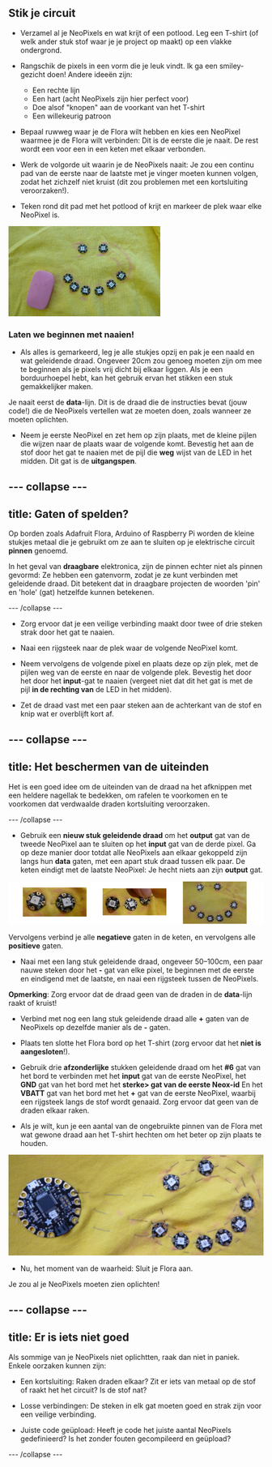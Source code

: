 ## Stik je circuit

+ Verzamel al je NeoPixels en wat krijt of een potlood. Leg een T-shirt \(of welk ander stuk stof waar je je project op maakt\) op een vlakke ondergrond.

+ Rangschik de pixels in een vorm die je leuk vindt. Ik ga een smiley-gezicht doen! Andere ideeën zijn:
  + Een rechte lijn
  + Een hart (acht NeoPixels zijn hier perfect voor)
  + Doe alsof "knopen" aan de voorkant van het T-shirt
  + Een willekeurig patroon

+ Bepaal ruwweg waar je de Flora wilt hebben en kies een NeoPixel waarmee je de Flora wilt verbinden: Dit is de eerste die je naait. De rest wordt een voor een in een keten met elkaar verbonden.

+ Werk de volgorde uit waarin je de NeoPixels naait: Je zou een continu pad van de eerste naar de laatste met je vinger moeten kunnen volgen, zodat het zichzelf niet kruist \(dit zou problemen met een kortsluiting veroorzaken!\).

+ Teken rond dit pad met het potlood of krijt en markeer de plek waar elke NeoPixel is.

![](images/drawAroundShape.png)

### Laten we beginnen met naaien!

+ Als alles is gemarkeerd, leg je alle stukjes opzij en pak je een naald en wat geleidende draad. Ongeveer 20cm zou genoeg moeten zijn om mee te beginnen als je pixels vrij dicht bij elkaar liggen. Als je een borduurhoepel hebt, kan het gebruik ervan het stikken een stuk gemakkelijker maken.

Je naait eerst de **data**-lijn. Dit is de draad die de instructies bevat (jouw code!) die de NeoPixels vertellen wat ze moeten doen, zoals wanneer ze moeten oplichten.

+ Neem je eerste NeoPixel en zet hem op zijn plaats, met de kleine pijlen die wijzen naar de plaats waar de volgende komt. Bevestig het aan de stof door het gat te naaien met de pijl die **weg** wijst van de LED in het midden. Dit gat is de **uitgangspen**.

--- collapse ---
---
title: Gaten of spelden?
---

Op borden zoals Adafruit Flora, Arduino of Raspberry Pi worden de kleine stukjes metaal die je gebruikt om ze aan te sluiten op je elektrische circuit **pinnen** genoemd.

In het geval van **draagbare** elektronica, zijn de pinnen echter niet als pinnen gevormd: Ze hebben een gatenvorm, zodat je ze kunt verbinden met geleidende draad. Dit betekent dat in draagbare projecten de woorden 'pin' en 'hole' (gat) hetzelfde kunnen betekenen.

--- /collapse ---

+ Zorg ervoor dat je een veilige verbinding maakt door twee of drie steken strak door het gat te naaien.

+ Naai een rijgsteek naar de plek waar de volgende NeoPixel komt.

+ Neem vervolgens de volgende pixel en plaats deze op zijn plek, met de pijlen weg van de eerste en naar de volgende plek. Bevestig het door het door het **input**-gat te naaien \(vergeet niet dat dit het gat is met de pijl **in de rechting van** de LED in het midden).

+ Zet de draad vast met een paar steken aan de achterkant van de stof en knip wat er overblijft kort af.

--- collapse ---
---
title: Het beschermen van de uiteinden
---

Het is een goed idee om de uiteinden van de draad na het afknippen met een heldere nagellak te bedekken, om rafelen te voorkomen en te voorkomen dat verdwaalde draden kortsluiting veroorzaken.

--- /collapse ---

+ Gebruik een **nieuw stuk geleidende draad** om het **output** gat van de tweede NeoPixel aan te sluiten op het **input** gat van de derde pixel. Ga op deze manier door totdat alle NeoPixels aan elkaar gekoppeld zijn langs hun **data** gaten, met een apart stuk draad tussen elk paar. De keten eindigt met de laatste NeoPixel: Je hecht niets aan zijn **output** gat.

![](images/pixelSewing3_136_800.png)

Vervolgens verbind je alle **negatieve** gaten in de keten, en vervolgens alle **positieve** gaten.

+ Naai met een lang stuk geleidende draad, ongeveer 50–100cm, een paar nauwe steken door het **-** gat van elke pixel, te beginnen met de eerste en eindigend met de laatste, en naai een rijgsteek tussen de NeoPixels.

**Opmerking**: Zorg ervoor dat de draad geen van de draden in de **data**-lijn raakt of kruist!

+ Verbind met nog een lang stuk geleidende draad alle **+** gaten van de NeoPixels op dezelfde manier als de **-** gaten.

+ Plaats ten slotte het Flora bord op het T-shirt \(zorg ervoor dat het **niet is aangesloten**!\).

+ Gebruik drie **afzonderlijke** stukken geleidende draad om het **\#6** gat van het bord te verbinden met het **input** gat van de eerste NeoPixel, het **GND** gat van het bord met het **sterke> gat van de eerste Neox-id** En het **VBATT** gat van het bord met het **+** gat van de eerste NeoPixel, waarbij een rijgsteek langs de stof wordt genaaid. Zorg ervoor dat geen van de draden elkaar raken.

+ Als je wilt, kun je een aantal van de ongebruikte pinnen van de Flora met wat gewone draad aan het T-shirt hechten om het beter op zijn plaats te houden.

![](images/stitchedCircuit.png)

+ Nu, het moment van de waarheid: Sluit je Flora aan.

Je zou al je NeoPixels moeten zien oplichten!

--- collapse ---
---
title: Er is iets niet goed
---

Als sommige van je NeoPixels niet oplichtten, raak dan niet in paniek. Enkele oorzaken kunnen zijn:

+ Een kortsluiting: Raken draden elkaar? Zit er iets van metaal op de stof of raakt het het circuit? Is de stof nat?

+ Losse verbindingen: De steken in elk gat moeten goed en strak zijn voor een veilige verbinding.

+ Juiste code geüpload: Heeft je code het juiste aantal NeoPixels gedefinieerd? Is het zonder fouten gecompileerd en geüpload?

--- /collapse --- 
